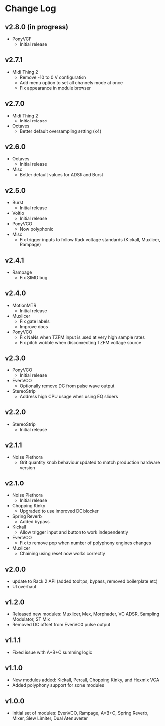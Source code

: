# Change Log

## v2.8.0 (in progress)
  * PonyVCF
    * Initial release

## v2.7.1
  * Midi Thing 2
    * Remove -10 to 0 V configuration
    * Add menu option to set all channels mode at once
    * Fix appearance in module browser

## v2.7.0
  * Midi Thing 2
    * Initial release
  * Octaves
    * Better default oversampling setting (x4)

## v2.6.0
  * Octaves 
    * Initial release
  * Misc
    * Better default values for ADSR and Burst

## v2.5.0
  * Burst
    * Initial release
  * Voltio
    * Initial release
  * PonyVCO
    * Now polyphonic
  * Misc
    * Fix trigger inputs to follow Rack voltage standards (Kickall, Muxlicer, Rampage)

## v2.4.1
  * Rampage
    * Fix SIMD bug

## v2.4.0
  * MotionMTR
    * Initial release
  * Muxlicer
    * Fix gate labels
    * Improve docs
  * PonyVCO
    * Fix NaNs when TZFM input is used at very high sample rates
    * Fix pitch wobble when disconnecting TZFM voltage source

## v2.3.0
  * PonyVCO
    * Initial release
  * EvenVCO
    * Optionally remove DC from pulse wave output
  * StereoStrip
    * Address high CPU usage when using EQ sliders

## v2.2.0
  * StereoStrip
    * Initial release

## v2.1.1
  * Noise Plethora
    * Grit quantity knob behaviour updated to match production hardware version

## v2.1.0
  * Noise Plethora
    * Initial release
  * Chopping Kinky
    * Upgraded to use improved DC blocker
  * Spring Reverb
    * Added bypass
  * Kickall
    * Allow trigger input and button to work independently
  * EvenVCO
    * Fix to remove pop when number of polyphony engines changes
  * Muxlicer
    * Chaining using reset now works correctly

## v2.0.0
  * update to Rack 2 API (added tooltips, bypass, removed boilerplate etc)
  * UI overhaul

## v1.2.0
  * Released new modules: Muxlicer, Mex, Morphader, VC ADSR, Sampling Modulator, ST Mix
  * Removed DC offset from EvenVCO pulse output

## v1.1.1
  * Fixed issue with A*B+C summing logic

## v1.1.0
  * New modules added: Kickall, Percall, Chopping Kinky, and Hexmix VCA
  * Added polyphony support for some modules

## v1.0.0
  * Initial set of modules: EvenVCO, Rampage, A*B+C, Spring Reverb, Mixer, Slew Limiter, Dual Atenuverter